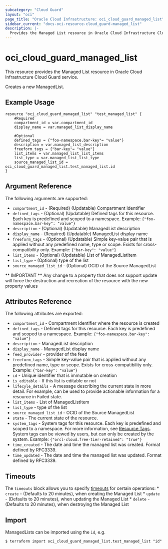 ```yaml
---
subcategory: "Cloud Guard"
layout: "oci"
page_title: "Oracle Cloud Infrastructure: oci_cloud_guard_managed_list"
sidebar_current: "docs-oci-resource-cloud_guard-managed_list"
description: |-
  Provides the Managed List resource in Oracle Cloud Infrastructure Cloud Guard service
---
```


# oci_cloud_guard_managed_list
This resource provides the Managed List resource in Oracle Cloud Infrastructure Cloud Guard service.

Creates a new ManagedList.


## Example Usage

```hcl
resource "oci_cloud_guard_managed_list" "test_managed_list" {
	#Required
	compartment_id = var.compartment_id
	display_name = var.managed_list_display_name

	#Optional
	defined_tags = {"foo-namespace.bar-key"= "value"}
	description = var.managed_list_description
	freeform_tags = {"bar-key"= "value"}
	list_items = var.managed_list_list_items
	list_type = var.managed_list_list_type
	source_managed_list_id = oci_cloud_guard_managed_list.test_managed_list.id
}
```

## Argument Reference

The following arguments are supported:

* `compartment_id` - (Required) (Updatable) Compartment Identifier
* `defined_tags` - (Optional) (Updatable) Defined tags for this resource. Each key is predefined and scoped to a namespace. Example: `{"foo-namespace.bar-key": "value"}` 
* `description` - (Optional) (Updatable) ManagedList description
* `display_name` - (Required) (Updatable) ManagedList display name
* `freeform_tags` - (Optional) (Updatable) Simple key-value pair that is applied without any predefined name, type or scope. Exists for cross-compatibility only. Example: `{"bar-key": "value"}` 
* `list_items` - (Optional) (Updatable) List of ManagedListItem
* `list_type` - (Optional) type of the list
* `source_managed_list_id` - (Optional) OCID of the Source ManagedList


** IMPORTANT **
Any change to a property that does not support update will force the destruction and recreation of the resource with the new property values

## Attributes Reference

The following attributes are exported:

* `compartment_id` - Compartment Identifier where the resource is created
* `defined_tags` - Defined tags for this resource. Each key is predefined and scoped to a namespace. Example: `{"foo-namespace.bar-key": "value"}` 
* `description` - ManagedList description
* `display_name` - ManagedList display name
* `feed_provider` - provider of the feed
* `freeform_tags` - Simple key-value pair that is applied without any predefined name, type or scope. Exists for cross-compatibility only. Example: `{"bar-key": "value"}` 
* `id` - Unique identifier that is immutable on creation
* `is_editable` - If this list is editable or not
* `lifecyle_details` - A message describing the current state in more detail. For example, can be used to provide actionable information for a resource in Failed state.
* `list_items` - List of ManagedListItem
* `list_type` - type of the list
* `source_managed_list_id` - OCID of the Source ManagedList
* `state` - The current state of the resource.
* `system_tags` - System tags for this resource. Each key is predefined and scoped to a namespace. For more information, see [Resource Tags](https://docs.cloud.oracle.com/iaas/Content/General/Concepts/resourcetags.htm). System tags can be viewed by users, but can only be created by the system.  Example: `{"orcl-cloud.free-tier-retained": "true"}` 
* `time_created` - The date and time the managed list was created. Format defined by RFC3339.
* `time_updated` - The date and time the managed list was updated. Format defined by RFC3339.

## Timeouts

The `timeouts` block allows you to specify [timeouts](https://registry.terraform.io/providers/hashicorp/oci/latest/docs/guides/changing_timeouts) for certain operations:
	* `create` - (Defaults to 20 minutes), when creating the Managed List
	* `update` - (Defaults to 20 minutes), when updating the Managed List
	* `delete` - (Defaults to 20 minutes), when destroying the Managed List


## Import

ManagedLists can be imported using the `id`, e.g.

```
$ terraform import oci_cloud_guard_managed_list.test_managed_list "id"
```

